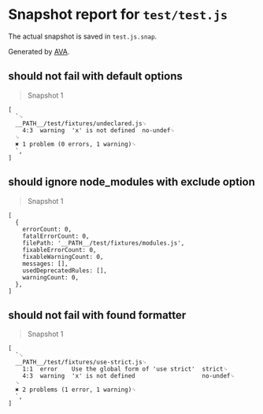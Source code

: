 # Snapshot report for `test/test.js`

The actual snapshot is saved in `test.js.snap`.

Generated by [AVA](https://avajs.dev).

## should not fail with default options

> Snapshot 1

    [
      `␊
      __PATH__/test/fixtures/undeclared.js␊
        4:3  warning  'x' is not defined  no-undef␊
      ␊
      ✖ 1 problem (0 errors, 1 warning)␊
      `,
    ]

## should ignore node_modules with exclude option

> Snapshot 1

    [
      {
        errorCount: 0,
        fatalErrorCount: 0,
        filePath: '__PATH__/test/fixtures/modules.js',
        fixableErrorCount: 0,
        fixableWarningCount: 0,
        messages: [],
        usedDeprecatedRules: [],
        warningCount: 0,
      },
    ]

## should not fail with found formatter

> Snapshot 1

    [
      `␊
      __PATH__/test/fixtures/use-strict.js␊
        1:1  error    Use the global form of 'use strict'  strict␊
        4:3  warning  'x' is not defined                   no-undef␊
      ␊
      ✖ 2 problems (1 error, 1 warning)␊
      `,
    ]
